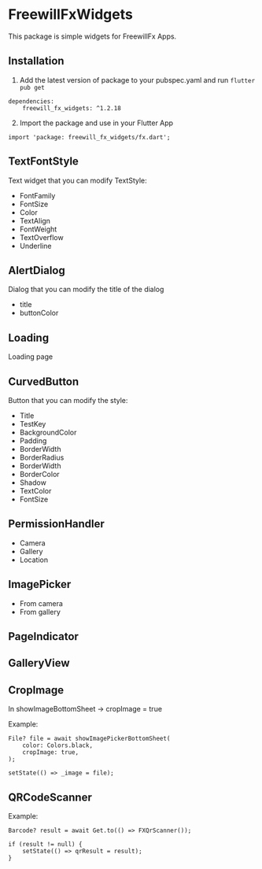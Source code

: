 # FreewillFxWidgets

This package is simple widgets for FreewillFx Apps.

## Installation

1. Add the latest version of package to your pubspec.yaml and run `flutter pub get`

```
dependencies:
    freewill_fx_widgets: ^1.2.18
```

2. Import the package and use in your Flutter App

```
import 'package: freewill_fx_widgets/fx.dart';
```

## TextFontStyle

Text widget that you can modify TextStyle:

- FontFamily
- FontSize
- Color
- TextAlign
- FontWeight
- TextOverflow
- Underline

## AlertDialog

Dialog that you can modify the title of the dialog

- title
- buttonColor

## Loading

Loading page

## CurvedButton

Button that you can modify the style:

- Title
- TestKey
- BackgroundColor
- Padding
- BorderWidth
- BorderRadius
- BorderWidth
- BorderColor
- Shadow
- TextColor
- FontSize

## PermissionHandler

- Camera
- Gallery
- Location

## ImagePicker

- From camera
- From gallery

## PageIndicator

## GalleryView

## CropImage

In showImageBottomSheet -> cropImage = true

Example:

```
File? file = await showImagePickerBottomSheet(
    color: Colors.black,
    cropImage: true,
);

setState(() => _image = file);
```

## QRCodeScanner

Example:

```
Barcode? result = await Get.to(() => FXQrScanner());

if (result != null) {
    setState(() => qrResult = result);
}
```
